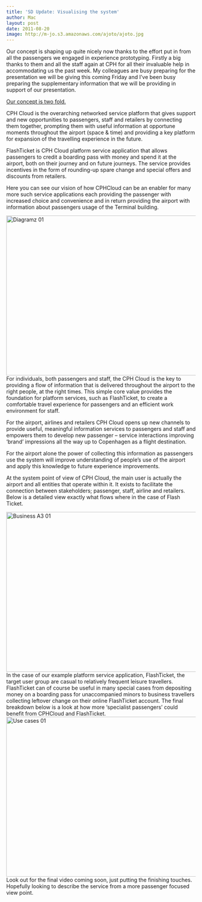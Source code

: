 ```yaml
---
title: 'SD Update: Visualising the system'
author: Mac
layout: post
date: 2011-08-20
image: http://m-jo.s3.amazonaws.com/ajoto/ajoto.jpg
---
```


Our concept is shaping up quite nicely now thanks to the effort put in from all the passengers we engaged in experience prototyping. Firstly a big thanks to them and all the staff again at CPH for all their invaluable help in accommodating us the past week. My colleagues are busy preparing for the presentation we will be giving this coming Friday and I&#8217;ve been busy preparing the supplementary information that we will be providing in support of our presentation.

<span style='text-decoration:underline;'>Our concept is two fold.<br /> </span>

CPH Cloud is the overarching networked service platform that gives support and new opportunities to passengers, staff and retailers by connecting them together, prompting them with useful information at opportune moments throughout the airport (space & time) and providing a key platform for expansion of the travelling experience in the future.

FlashTicket is CPH Cloud platform service application that allows passengers to credit a boarding pass with money and spend it at the airport, both on their journey and on future journeys. The service provides incentives in the form of rounding-up spare change and special offers and discounts from retailers.

Here you can see our vision of how CPHCloud can be an enabler for many more such service applications each providing the passenger with increased choice and convenience and in return providing the airport with information about passengers usage of the Terminal building.

<img src="/attach/diagramz-01.jpeg" alt="Diagramz 01" title="diagramz-01.jpg" border="0" width="600" height="424" /> 
For individuals, both passengers and staff, the CPH Cloud is the key to providing a flow of information that is delivered throughout the airport to the right people, at the right times. This simple core value provides the foundation for platform services, such as FlashTicket, to create a comfortable travel experience for passengers and an efficient work environment for staff.

For the airport, airlines and retailers CPH Cloud opens up new channels to provide useful, meaningful information services to passengers and staff and empowers them to develop new passenger &#8211; service interactions improving &#8216;brand&#8217; impressions all the way up to Copenhagen as a flight destination. 

For the airport alone the power of collecting this information as passengers use the system will improve understanding of people&#8217;s use of the airport and apply this knowledge to future experience improvements.

At the system point of view of CPH Cloud, the main user is actually the airport and all entities that operate within it. It exists to facilitate the connection between stakeholders; passenger, staff, airline and retailers. Below is a detailed view exactly what flows where in the case of Flash Ticket.

<img src="/attach/business_A3-01.jpeg" alt="Business A3 01" title="business_A3-01.jpg" border="0" width="600" height="424" /> 
In the case of our example platform service application, FlashTicket, the target user group are casual to relatively frequent leisure travellers. FlashTicket can of course be useful in many special cases from depositing money on a boarding pass for unaccompanied minors to business travellers collecting leftover change on their online FlashTicket account. The final breakdown below is a look at how more &#8216;specialist passengers&#8217; could benefit from CPHCloud and FlashTicket.

<img src="/attach/use-cases-01.jpeg" alt="Use cases 01" title="use-cases-01.jpg" border="0" width="600" height="424" /> 
Look out for the final video coming soon, just putting the finishing touches. Hopefully looking to describe the service from a more passenger focused view point.
